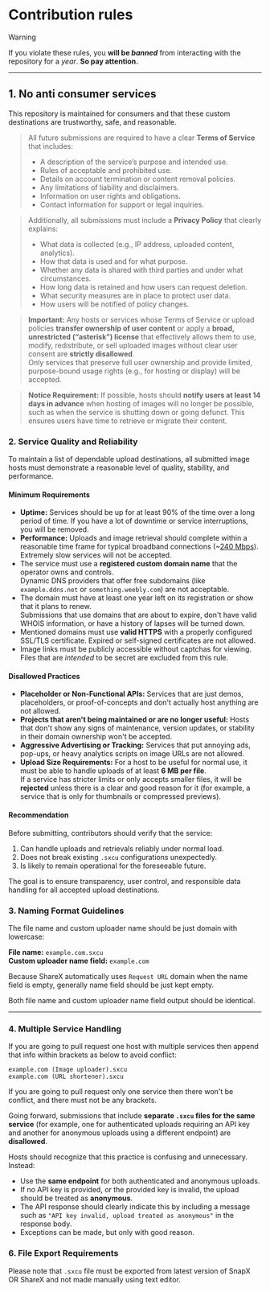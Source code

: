 # Contribution rules

> [!WARNING]
If you violate these rules, you **will be _banned_** from interacting with the repository for a _year_. **So pay attention.**

---

## 1. No anti consumer services

This repository is maintained for consumers and that these custom destinations are trustworthy, safe, and reasonable.

> All future submissions are required to have a clear **Terms of Service** that includes:
>
> - A description of the service’s purpose and intended use.
> - Rules of acceptable and prohibited use.
> - Details on account termination or content removal policies.
> - Any limitations of liability and disclaimers.
> - Information on user rights and obligations.
> - Contact information for support or legal inquiries.

> Additionally, all submissions must include a **Privacy Policy** that clearly explains:
>
> - What data is collected (e.g., IP address, uploaded content, analytics).
> - How that data is used and for what purpose.
> - Whether any data is shared with third parties and under what circumstances.
> - How long data is retained and how users can request deletion.
> - What security measures are in place to protect user data.
> - How users will be notified of policy changes.

> **Important:** Any hosts or services whose Terms of Service or upload policies **transfer ownership of user content** or apply a **broad, unrestricted (“asterisk”) license** that effectively allows them to use, modify, redistribute, or sell uploaded images without clear user consent are **strictly disallowed**.  
> Only services that preserve full user ownership and provide limited, purpose-bound usage rights (e.g., for hosting or display) will be accepted.

> **Notice Requirement:** If possible, hosts should **notify users at least 14 days in advance** when hosting of images will no longer be possible, such as when the service is shutting down or going defunct. This ensures users have time to retrieve or migrate their content.

### 2. Service Quality and Reliability

To maintain a list of dependable upload destinations, all submitted image hosts must demonstrate a reasonable level of quality, stability, and performance.

#### Minimum Requirements

- **Uptime:** Services should be up for at least 90% of the time over a long period of time. If you have a lot of downtime or service interruptions, you will be removed.
- **Performance:** Uploads and image retrieval should complete within a reasonable time frame for typical broadband connections (~[240 Mbps](https://tachus.com/internet-speeds-usa-vs-the-rest-of-the-world/)). Extremely slow services will not be accepted.
- The service must use a **registered custom domain name** that the operator owns and controls.  
   Dynamic DNS providers that offer free subdomains (like `example.ddns.net` or `something.weebly.com`) are not acceptable.
- The domain must have at least one year left on its registration or show that it plans to renew.  
   Submissions that use domains that are about to expire, don't have valid WHOIS information, or have a history of lapses will be turned down.
- Mentioned domains must use **valid HTTPS** with a properly configured SSL/TLS certificate. Expired or self-signed certificates are not allowed.
- Image links must be publicly accessible without captchas for viewing. Files that are *intended* to be secret are excluded from this rule.

#### Disallowed Practices

- **Placeholder or Non-Functional APIs:** Services that are just demos, placeholders, or proof-of-concepts and don't actually host anything are not allowed.
- **Projects that aren't being maintained or are no longer useful:** Hosts that don't show any signs of maintenance, version updates, or stability in their domain ownership won't be accepted.
- **Aggressive Advertising or Tracking:** Services that put annoying ads, pop-ups, or heavy analytics scripts on image URLs are not allowed.
- **Upload Size Requirements:** For a host to be useful for normal use, it must be able to handle uploads of at least **6 MB per file**.  
   If a service has stricter limits or only accepts smaller files, it will be **rejected** unless there is a clear and good reason for it (for example, a service that is only for thumbnails or compressed previews).

#### Recommendation

Before submitting, contributors should verify that the service:

1. Can handle uploads and retrievals reliably under normal load.
2. Does not break existing `.sxcu` configurations unexpectedly.
3. Is likely to remain operational for the foreseeable future.

The goal is to ensure transparency, user control, and responsible data handling for all accepted upload destinations.

### 3. Naming Format Guidelines

The file name and custom uploader name should be just domain with lowercase:

**File name:** `example.com.sxcu`  
**Custom uploader name field:** `example.com`

Because ShareX automatically uses `Request URL` domain when the name field is empty, generally name field should be just kept empty.

Both file name and custom uploader name field output should be identical.

---

### 4. Multiple Service Handling

If you are going to pull request one host with multiple services then append that info within brackets as below to avoid conflict:

`example.com (Image uploader).sxcu`  
`example.com (URL shortener).sxcu`

If you are going to pull request only one service then there won't be conflict, and there must not be any brackets.

Going forward, submissions that include **separate `.sxcu` files for the same service** (for example, one for authenticated uploads requiring an API key and another for anonymous uploads using a different endpoint) are **disallowed**.  

Hosts should recognize that this practice is confusing and unnecessary. Instead:

- Use the **same endpoint** for both authenticated and anonymous uploads.
- If no API key is provided, or the provided key is invalid, the upload should be treated as **anonymous**.
- The API response should clearly indicate this by including a message such as `"API key invalid, upload treated as anonymous"` in the response body.
- Exceptions can be made, but only with good reason.

### 6. File Export Requirements

Please note that `.sxcu` file must be exported from latest version of SnapX OR ShareX and not made manually using text editor.
